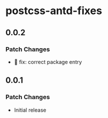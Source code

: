 # postcss-antd-fixes

## 0.0.2

### Patch Changes

- 🐛 fix: correct package entry

## 0.0.1

### Patch Changes

- Initial release
